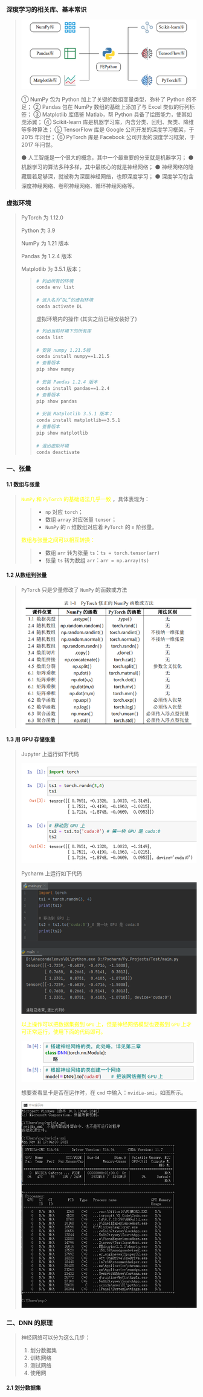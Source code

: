 
### 深度学习的相关库、基本常识

> 
> <div align=center>
> <img src="./images/DL.png"  style="zoom:100%"/>
> </div> 
> 
> ① NumPy 包为 Python 加上了关键的数组变量类型，弥补了 Python 的不足；
> ② Pandas 包在 NumPy 数组的基础上添加了与 Excel 类似的行列标签；
> ③ Matplotlib 库借鉴 Matlab，帮 Python 具备了绘图能力，使其如虎添翼；
> ④ Scikit-learn 库是机器学习库，内含分类、回归、聚类、降维等多种算法；
> ⑤ TensorFlow 库是 Google 公司开发的深度学习框架，于 2015 年问世；
> ⑥ PyTorch 库是 Facebook 公司开发的深度学习框架，于 2017 年问世。
> 
> 
> ⚫ 人工智能是一个很大的概念，其中一个最重要的分支就是机器学习；
> ⚫ 机器学习的算法多种多样，其中最核心的就是神经网络；
> ⚫ 神经网络的隐藏层若足够深，就被称为深层神经网络，也即深度学习；
> ⚫ 深度学习包含深度神经网络、卷积神经网络、循环神经网络等。
> 
> 

### 虚拟环境

> 
> PyTorch 为 1.12.0 
>
> Python 为 3.9
>
> NumPy 为 1.21 版本
> 
> Pandas 为 1.2.4 版本
> 
> Matplotlib 为 3.5.1 版本；
>
> 
> > ```sh
> > # 列出所有的环境
> > conda env list
> > 
> > # 进入名为“DL”的虚拟环境
> > conda activate DL
> > ```
> > 
> > 
> > 虚拟环境内的操作 (其实之前已经安装好了)
> > 
> > ```sh
> > # 列出当前环境下的所有库
> > conda list
> > 
> > # 安装 numpy 1.21.5版 
> > conda install numpy==1.21.5
> > # 查看版本
> > pip show numpy 
> > 
> > # 安装 Pandas 1.2.4 版本
> > conda install pandas==1.2.4
> > # 查看版本
> > pip show pandas
> > 
> > # 安装 Matplotlib 3.5.1 版本；
> > conda install matplotlib==3.5.1
> > # 查看版本
> > pip show matplotlib 
> > 
> > # 退出虚拟环境
> > conda deactivate
> > ```
> > 
> 
> 
> 




### 一、张量

#### 1.1 数组与张量

> 
> <font color="yellow"> `NumPy` 和 `PyTorch` 的基础语法几乎一致</font> ，具体表现为：
> 
> > * `np` 对应 `torch`；
> > * 数组 `array` 对应张量 `tensor`；
> > * `NumPy` 的 `n` 维数组对应着 `PyTorch` 的 `n` 阶张量。
> 
> <font color="yellow">数组与张量之间可以相互转换：</font>
> 
> > * 数组 `arr` 转为张量 `ts`：`ts = torch.tensor(arr)`
> > * 张量 `ts` 转为数组 `arr`：`arr = np.array(ts)`
> 
> 


#### 1.2 从数组到张量

> 
> `PyTorch` 只是少量修改了 `NumPy` 的函数或方法
> 
> <div align=center>
> <img src="./images/Tensor_1.png"  style="zoom:100%"/>
> </div> 
> 
> 



#### 1.3 用 GPU 存储张量

> Jupyter 上运行如下代码
> 
> <div align=center>
> <img src="./images/Tensor_2.png"  style="zoom:100%"/>
> </div> 
>  
> Pycharm 上运行如下代码
> 
> <div align=center>
> <img src="./images/Tensor_3.png"  style="zoom:100%"/>
> </div> 
>  
> <font color="yellow">以上操作可以把数据集搬到 `GPU` 上，但是神经网络模型也要搬到 `GPU` 上才可正常运行，使用下面的代码即可。</font>
> 
> <div align=center>
> <img src="./images/Tensor_4.png"  style="zoom:100%"/>
> </div> 
>  
> 想要查看显卡是否在运作时，在 `cmd` 中输入：`nvidia-smi`，如图所示。
> 
> <div align=center>
> <img src="./images/Tensor_5.png"  style="zoom:100%"/>
> </div> 
> 
> 
> 
> 
> 




### 二、DNN 的原理

>
> 神经网络可以分为这么几步：
> 
> 1. 划分数据集
> 2. 训练网络
> 3. 测试网络
> 4. 使用网
> 

#### 2.1 划分数据集

> 
> 
> 
> 
> 
> 
> 
> 


















